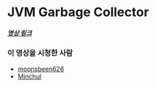 # JVM Garbage Collector

##### [영상 링크](https://youtu.be/vZRmCbl871I)

### 이 영상을 시청한 사람

- [moonsbeen626](https://github.com/moonsbeen626)
- [Minchul](https://github.com/MinChul-Son)